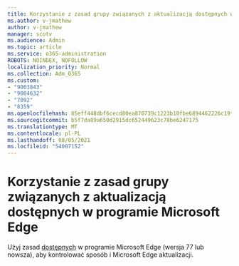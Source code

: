 ```yaml
---
title: Korzystanie z zasad grupy związanych z aktualizacją dostępnych w programie Microsoft Edge
ms.author: v-jmathew
author: v-jmathew
manager: scotv
ms.audience: Admin
ms.topic: article
ms.service: o365-administration
ROBOTS: NOINDEX, NOFOLLOW
localization_priority: Normal
ms.collection: Adm_O365
ms.custom:
- "9003843"
- "9004632"
- "7092"
- "8359"
ms.openlocfilehash: 85eff448dbf6cecd80ea870739c1223b10fbe6894462226c19fd9aae26faad6b
ms.sourcegitcommit: b5f7da89a650d2915dc652449623c78be6247175
ms.translationtype: MT
ms.contentlocale: pl-PL
ms.lasthandoff: 08/05/2021
ms.locfileid: "54007152"
---
```

# <a name="use-update-related-group-policies-available-in-microsoft-edge"></a>Korzystanie z zasad grupy związanych z aktualizacją dostępnych w programie Microsoft Edge

Użyj zasad [dostępnych](https://go.microsoft.com/fwlink/?linkid=2134862) w programie Microsoft Edge (wersja 77 lub nowsza), aby kontrolować sposób i Microsoft Edge aktualizacji.
